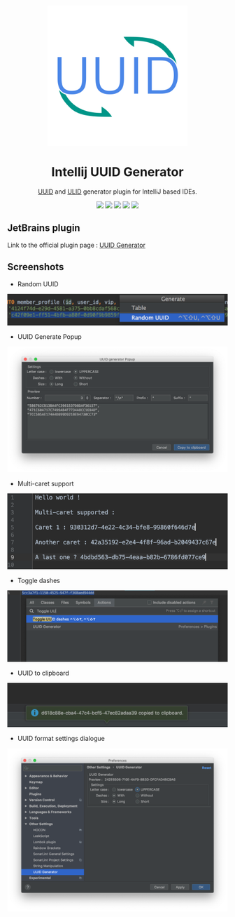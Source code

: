 <div align="center">
    <a href="https://plugins.jetbrains.com/plugin/8320-uuid-generator">
        <img src="./src/main/resources/META-INF/pluginIcon.svg" width="320" height="320" alt="logo"></img>
    </a>
</div>
<h1 align="center">Intellij UUID Generator</h1>
<p align="center"><a href="https://tools.ietf.org/html/rfc4122">UUID</a> and <a href="https://github.com/ulid/spec">ULID</a> generator plugin for IntelliJ based IDEs.</p>

<p align="center">
    <a href="https://travis-ci.org/leomillon/uuid-generator-plugin"><img src="https://travis-ci.org/leomillon/uuid-generator-plugin.svg?branch=master"></a>
    <a href="https://github.com/leomillon/uuid-generator-plugin/releases"><img src="https://img.shields.io/github/release/leomillon/uuid-generator-plugin/all.svg"></a>
    <a href="https://github.com/leomillon/uuid-generator-plugin/blob/master/LICENSE.md"><img src="https://img.shields.io/github/license/leomillon/uuid-generator-plugin.svg"></a>
    <a href="https://plugins.jetbrains.com/plugin/8320-uuid-generator"><img src="https://img.shields.io/jetbrains/plugin/v/8320-uuid-generator.svg"></a>
    <a href="https://plugins.jetbrains.com/plugin/8320-uuid-generator"><img src="https://img.shields.io/jetbrains/plugin/d/8320-uuid-generator.svg"></a>
</p>

## JetBrains plugin

Link to the official plugin page : [UUID Generator](https://plugins.jetbrains.com/plugin/8320-uuid-generator)

## Screenshots

* Random UUID

![](./screenshots/generate_random_uuid.png)

* UUID Generate Popup

![](./screenshots/generate_popup.png)

* Multi-caret support

![](./screenshots/multi_caret_support.png)

* Toggle dashes

![](./screenshots/toggle_dashes.png)

* UUID to clipboard

![](./screenshots/uuid_to_clipboard.jpg)

* UUID format settings dialogue

![](./screenshots/uuid_settings_dialogue.png)
